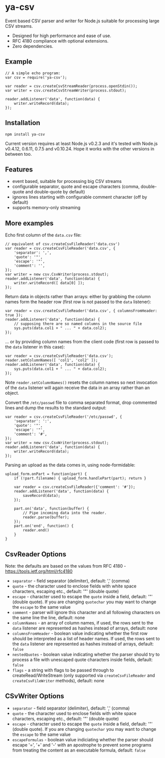 # ya-csv

Event based CSV parser and writer for Node.js suitable for processing large CSV streams.

  * Designed for high performance and ease of use.
  * RFC 4180 compliance with optional extensions.
  * Zero dependencies.

## Example

    // A simple echo program:
    var csv = require('ya-csv');

    var reader = csv.createCsvStreamReader(process.openStdin());
    var writer = csv.createCsvStreamWriter(process.stdout);

    reader.addListener('data', function(data) {
        writer.writeRecord(data);
    });

## Installation

    npm install ya-csv

Current version requires at least Node.js v0.2.3 and it's tested with Node.js v0.4.12, 0.6.11, 0.7.5 and v0.10.24. Hope it works with the other versions in between too.

## Features

 - event based, suitable for processing big CSV streams
 - configurable separator, quote and escape characters (comma, double-quote and double-quote by default)
 - ignores lines starting with configurable comment character (off by default)
 - supports memory-only streaming

## More examples

Echo first column of the `data.csv` file:

    // equivalent of csv.createCsvFileReader('data.csv') 
    var reader = csv.createCsvFileReader('data.csv', {
        'separator': ',',
        'quote': '"',
        'escape': '"',       
        'comment': '',
    });
    var writer = new csv.CsvWriter(process.stdout);
    reader.addListener('data', function(data) {
        writer.writeRecord([ data[0] ]);
    });

Return data in objects rather than arrays: either by grabbing the column names form the header row (first row is not passed to the `data` listener):

    var reader = csv.createCsvFileReader('data.csv', { columnsFromHeader: true });
    reader.addListener('data', function(data) {
        // supposing there are so named columns in the source file
        sys.puts(data.col1 + " ... " + data.col2);
    });

... or by providing column names from the client code (first row is passed to the `data` listener in this case):

    var reader = csv.createCsvFileReader('data.csv');
    reader.setColumnNames([ 'col1', 'col2' ]);
    reader.addListener('data', function(data) {
        sys.puts(data.col1 + " ... " + data.col2);
    });

Note `reader.setColumnNames()` resets the column names so next invocation of the `data` listener will again receive the data in an array rather than an object.

Convert the `/etc/passwd` file to comma separated format, drop commented lines and dump the results to the standard output:

    var reader = csv.createCsvFileReader('/etc/passwd', {
        'separator': ':',
        'quote': '"',
        'escape': '"',
        'comment': '#',
    });
    var writer = new csv.CsvWriter(process.stdout);
    reader.addListener('data', function(data) {
        writer.writeRecord(data);
    });

Parsing an upload as the data comes in, using node-formidable:

    upload_form.onPart = function(part) {
        if (!part.filename) { upload_form.handlePart(part); return }

        var reader = csv.createCsvFileReader({'comment': '#'});
        reader.addListener('data', function(data) {
            saveRecord(data);
        });

        part.on('data', function(buffer) {
            // Pipe incoming data into the reader.
            reader.parse(buffer);
        });
        part.on('end', function() {
            reader.end()
        }
    }

## CsvReader Options

Note: the defaults are based on the values from RFC 4180 -
https://tools.ietf.org/html/rfc4180

  * `separator` - field separator (delimiter), default: ',' (comma)
  * `quote` - the character used to enclose fields with white space
    characters, escaping etc., default: '"' (double quote)
  * `escape` - character used to escape the `quote` inside a
    field, default: '"' (double quote). If you are changing `quotechar`
    you may want to change the `escape` to the same value
  * `comment` - parser will ignore this character and all following
    characters on the same line
    the line, default: none
  * `columnNames` - an array of column names, if used, the rows sent to
    the `data` listener are represented as hashes instead of arrays,
    default: none
  * `columnsFromHeader` - boolean value indicating whether the first row
    should be interpreted as a list of header names. If used, the rows
    sent to the `data` listener are represented as hashes instead of arrays,
    default: `false`
  * `nestedQuotes` - boolean value indicating whether the parser should
    try to process a file with unescaped quote characters inside fields,
    default: `false`
  * `flags` - a string with flags to be passed through to
    createRead/WriteStream (only supported via `createCsvFileReader`
    and `createCsvFileWriter` methods), default: none

## CSvWriter Options

  * `separator` - field separator (delimiter), default: ',' (comma)
  * `quote` - the character used to enclose fields with white space
    characters, escaping etc., default: '"' (double quote)
  * `escape` - character used to escape the `quote` inside a
    field, default: '"' (double quote). If you are changing `quotechar`
    you may want to change the `escape` to the same value
  * `escapeFormulas` - boolean value indiciating whether the parser should
    escape '=', '+' and '-' with an apostrophe to prevent some programs
    from treating the content as an executable formula, default: `false`
